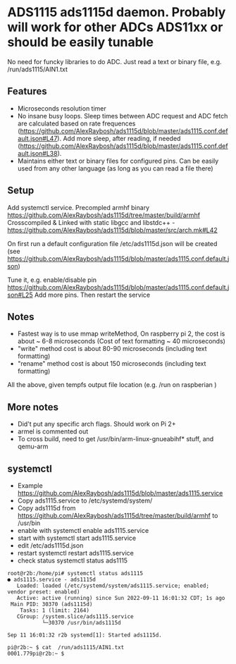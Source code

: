 #  ADS1115 ads1115d daemon.  Probably will work for other ADCs ADS11xx or should be easily tunable
No need for funcky libraries to do ADC. Just read a text or binary file, e.g. /run/ads1115/AIN1.txt

## Features
- Microseconds resolution timer
- No insane busy loops. Sleep times between ADC request and ADC fetch are calculated based on rate frequences (https://github.com/AlexRaybosh/ads1115d/blob/master/ads1115.conf.default.json#L47). 
Add more sleep, after reading, if needed (https://github.com/AlexRaybosh/ads1115d/blob/master/ads1115.conf.default.json#L38).
- Maintains either text or binary files for configured pins. Can be easily used from any other language (as long as you can read a file there)



## Setup
Add systemctl service. 
Precompled armhf binary https://github.com/AlexRaybosh/ads1115d/tree/master/build/armhf
Crosscompiled & Linked with static libgcc and libstdc++ - https://github.com/AlexRaybosh/ads1115d/blob/master/src/arch.mk#L42

On first run a default configuration file /etc/ads1115d.json will be created 
(see https://github.com/AlexRaybosh/ads1115d/blob/master/ads1115.conf.default.json)


Tune it, e.g. enable/disable pin https://github.com/AlexRaybosh/ads1115d/blob/master/ads1115.conf.default.json#L25 
Add more pins.
Then restart the service

## Notes
- Fastest way is to use mmap writeMethod, On raspberry pi 2, the cost is about ~ 6-8 microseconds (Cost of text formatting ~ 40 microseconds)
- "write" method cost is about 80-90 microseconds (including text formatting)
- "rename" method cost is about 150 microseconds (including text formatting)

All the above, given tempfs output file location (e.g. /run on raspberian )



## More notes
- Did't put any specific arch flags. Should work on Pi 2+
- armel is commented out
- To cross build, need to get /usr/bin/arm-linux-gnueabihf* stuff, and qemu-arm

## systemctl
- Example https://github.com/AlexRaybosh/ads1115d/blob/master/ads1115.service
- Copy ads1115.service to /etc/systemd/system/
- Copy ads1115d from https://github.com/AlexRaybosh/ads1115d/tree/master/build/armhf to /usr/bin
- enable with
systemctl enable ads1115.service
- start with 
systemctl start ads1115.service
- edit /etc/ads1115d.json
- restart 
systemctl restart ads1115.service
- check status
systemctl status ads1115

```
root@r2b:/home/pi# systemctl status ads1115
● ads1115.service - ads1115d
   Loaded: loaded (/etc/systemd/system/ads1115.service; enabled; vendor preset: enabled)
   Active: active (running) since Sun 2022-09-11 16:01:32 CDT; 1s ago
 Main PID: 30370 (ads1115d)
    Tasks: 1 (limit: 2164)
   CGroup: /system.slice/ads1115.service
           └─30370 /usr/bin/ads1115d

Sep 11 16:01:32 r2b systemd[1]: Started ads1115d.
```

```
pi@r2b:~ $ cat  /run/ads1115/AIN1.txt 
0001.779pi@r2b:~ $ 
```


